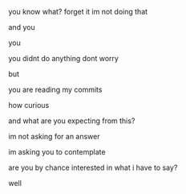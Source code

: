 you know what?
forget it 
im not doing that

and you

you

you didnt do anything dont worry

but

you are reading my commits

how curious

and what are you expecting from this?

im not asking for an answer

im asking you to contemplate

are you by chance interested in what i have to say?

well

